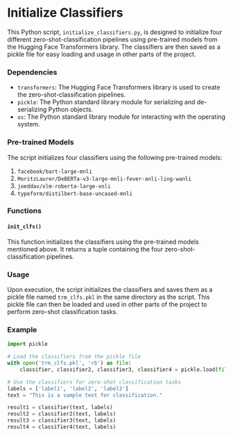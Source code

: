 # Initialize Classifiers

This Python script, `initialize_classifiers.py`, is designed to initialize four different zero-shot-classification pipelines using pre-trained models from the Hugging Face Transformers library. The classifiers are then saved as a pickle file for easy loading and usage in other parts of the project.

### Dependencies

- `transformers`: The Hugging Face Transformers library is used to create the zero-shot-classification pipelines.
- `pickle`: The Python standard library module for serializing and de-serializing Python objects.
- `os`: The Python standard library module for interacting with the operating system.

### Pre-trained Models

The script initializes four classifiers using the following pre-trained models:

1. `facebook/bart-large-mnli`
2. `MoritzLaurer/DeBERTa-v3-large-mnli-fever-anli-ling-wanli`
3. `joeddav/xlm-roberta-large-xnli`
4. `typeform/distilbert-base-uncased-mnli`

### Functions

#### `init_clfs()`

This function initializes the classifiers using the pre-trained models mentioned above. It returns a tuple containing the four zero-shot-classification pipelines.

### Usage

Upon execution, the script initializes the classifiers and saves them as a pickle file named `trm_clfs.pkl` in the same directory as the script. This pickle file can then be loaded and used in other parts of the project to perform zero-shot classification tasks.

### Example

```python
import pickle

# Load the classifiers from the pickle file
with open('trm_clfs.pkl', 'rb') as file:
    classifier, classifier2, classifier3, classifier4 = pickle.load(file)

# Use the classifiers for zero-shot classification tasks
labels = ['label1', 'label2', 'label3']
text = "This is a sample text for classification."

result1 = classifier(text, labels)
result2 = classifier2(text, labels)
result3 = classifier3(text, labels)
result4 = classifier4(text, labels)
```